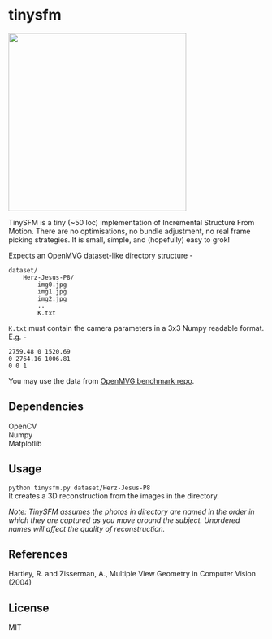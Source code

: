 # tinysfm
<img src="./demo.gif" width="350px"/>  

TinySFM is a tiny (~50 loc) implementation of Incremental Structure From Motion. There are no optimisations, no bundle adjustment, no real frame picking strategies. It is small, simple, and (hopefully) easy to grok!

Expects an OpenMVG dataset-like directory structure -
```
dataset/
    Herz-Jesus-P8/
        img0.jpg
        img1.jpg
        img2.jpg
        ..
        K.txt
```
`K.txt` must contain the camera parameters in a 3x3 Numpy readable format. E.g. -
```
2759.48 0 1520.69 
0 2764.16 1006.81 
0 0 1
```
You may use the data from [OpenMVG benchmark repo](https://github.com/openMVG/SfM_quality_evaluation).

## Dependencies
OpenCV  
Numpy  
Matplotlib

## Usage
`python tinysfm.py dataset/Herz-Jesus-P8`  
It creates a 3D reconstruction from the images in the directory.

_Note: TinySFM assumes the photos in directory are named in the order in which they are captured as you move around the subject. Unordered names will affect the quality of reconstruction._

## References
Hartley, R. and Zisserman, A., Multiple View Geometry in Computer Vision (2004)

## License
MIT
